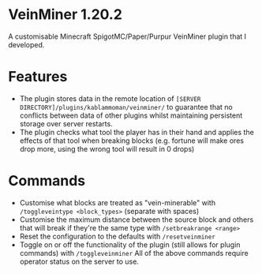 # VeinMiner 1.20.2
A customisable Minecraft SpigotMC/Paper/Purpur VeinMiner plugin that I developed.
# Features
- The plugin stores data in the remote location of `[SERVER DIRECTORY]/plugins/kablammoman/veinminer/` to guarantee that no conflicts between data of other plugins whilst maintaining persistent storage over server restarts.
- The plugin checks what tool the player has in their hand and applies the effects of that tool when breaking blocks (e.g. fortune will make ores drop more, using the wrong tool will result in 0 drops)
# Commands
- Customise what blocks are treated as "vein-minerable" with `/toggleveintype <block_types>` (separate with spaces)
- Customise the maximum distance between the source block and others that will break if they're the same type with `/setbreakrange <range>`
- Reset the configuration to the defaults with `/resetveinminer`
- Toggle on or off the functionality of the plugin (still allows for plugin commands) with `/toggleveinminer`
All of the above commands require operator status on the server to use.

